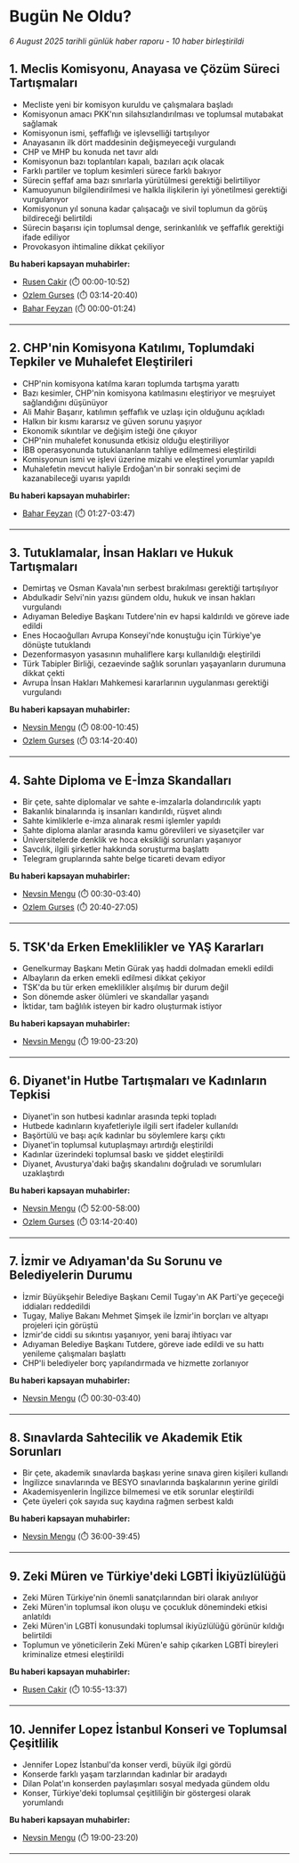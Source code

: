 # Bugün Ne Oldu?

*6 August 2025 tarihli günlük haber raporu - 10 haber birleştirildi*

## 1. Meclis Komisyonu, Anayasa ve Çözüm Süreci Tartışmaları

- Mecliste yeni bir komisyon kuruldu ve çalışmalara başladı
- Komisyonun amacı PKK'nın silahsızlandırılması ve toplumsal mutabakat sağlamak
- Komisyonun ismi, şeffaflığı ve işlevselliği tartışılıyor
- Anayasanın ilk dört maddesinin değişmeyeceği vurgulandı
- CHP ve MHP bu konuda net tavır aldı
- Komisyonun bazı toplantıları kapalı, bazıları açık olacak
- Farklı partiler ve toplum kesimleri sürece farklı bakıyor
- Sürecin şeffaf ama bazı sınırlarla yürütülmesi gerektiği belirtiliyor
- Kamuoyunun bilgilendirilmesi ve halkla ilişkilerin iyi yönetilmesi gerektiği vurgulanıyor
- Komisyonun yıl sonuna kadar çalışacağı ve sivil toplumun da görüş bildireceği belirtildi
- Sürecin başarısı için toplumsal denge, serinkanlılık ve şeffaflık gerektiği ifade ediliyor
- Provokasyon ihtimaline dikkat çekiliyor

**Bu haberi kapsayan muhabirler:**

- [Rusen Cakir](https://www.youtube.com/watch?v=9xiugh3uoF4) (⏱️ 00:00-10:52)
- [Ozlem Gurses](https://www.youtube.com/watch?v=LHBYFu6JLsY&t=194s) (⏱️ 03:14-20:40)
- [Bahar Feyzan](https://www.youtube.com/watch?v=dWPzTEKHWxM) (⏱️ 00:00-01:24)

---

## 2. CHP'nin Komisyona Katılımı, Toplumdaki Tepkiler ve Muhalefet Eleştirileri

- CHP'nin komisyona katılma kararı toplumda tartışma yarattı
- Bazı kesimler, CHP'nin komisyona katılmasını eleştiriyor ve meşruiyet sağlandığını düşünüyor
- Ali Mahir Başarır, katılımın şeffaflık ve uzlaşı için olduğunu açıkladı
- Halkın bir kısmı kararsız ve güven sorunu yaşıyor
- Ekonomik sıkıntılar ve değişim isteği öne çıkıyor
- CHP'nin muhalefet konusunda etkisiz olduğu eleştiriliyor
- İBB operasyonunda tutuklananların tahliye edilmemesi eleştirildi
- Komisyonun ismi ve işlevi üzerine mizahi ve eleştirel yorumlar yapıldı
- Muhalefetin mevcut haliyle Erdoğan'ın bir sonraki seçimi de kazanabileceği uyarısı yapıldı

**Bu haberi kapsayan muhabirler:**

- [Bahar Feyzan](https://www.youtube.com/watch?v=dWPzTEKHWxM&t=87s) (⏱️ 01:27-03:47)

---

## 3. Tutuklamalar, İnsan Hakları ve Hukuk Tartışmaları

- Demirtaş ve Osman Kavala'nın serbest bırakılması gerektiği tartışılıyor
- Abdulkadir Selvi'nin yazısı gündem oldu, hukuk ve insan hakları vurgulandı
- Adıyaman Belediye Başkanı Tutdere'nin ev hapsi kaldırıldı ve göreve iade edildi
- Enes Hocaoğulları Avrupa Konseyi'nde konuştuğu için Türkiye'ye dönüşte tutuklandı
- Dezenformasyon yasasının muhaliflere karşı kullanıldığı eleştirildi
- Türk Tabipler Birliği, cezaevinde sağlık sorunları yaşayanların durumuna dikkat çekti
- Avrupa İnsan Hakları Mahkemesi kararlarının uygulanması gerektiği vurgulandı

**Bu haberi kapsayan muhabirler:**

- [Nevsin Mengu](https://www.youtube.com/watch?v=nVAHSnsHdXU&t=480s) (⏱️ 08:00-10:45)
- [Ozlem Gurses](https://www.youtube.com/watch?v=LHBYFu6JLsY&t=194s) (⏱️ 03:14-20:40)

---

## 4. Sahte Diploma ve E-İmza Skandalları

- Bir çete, sahte diplomalar ve sahte e-imzalarla dolandırıcılık yaptı
- Bakanlık binalarında iş insanları kandırıldı, rüşvet alındı
- Sahte kimliklerle e-imza alınarak resmi işlemler yapıldı
- Sahte diploma alanlar arasında kamu görevlileri ve siyasetçiler var
- Üniversitelerde denklik ve hoca eksikliği sorunları yaşanıyor
- Savcılık, ilgili şirketler hakkında soruşturma başlattı
- Telegram gruplarında sahte belge ticareti devam ediyor

**Bu haberi kapsayan muhabirler:**

- [Nevsin Mengu](https://www.youtube.com/watch?v=nVAHSnsHdXU&t=30s) (⏱️ 00:30-03:40)
- [Ozlem Gurses](https://www.youtube.com/watch?v=LHBYFu6JLsY&t=1240s) (⏱️ 20:40-27:05)

---

## 5. TSK'da Erken Emeklilikler ve YAŞ Kararları

- Genelkurmay Başkanı Metin Gürak yaş haddi dolmadan emekli edildi
- Albayların da erken emekli edilmesi dikkat çekiyor
- TSK'da bu tür erken emeklilikler alışılmış bir durum değil
- Son dönemde asker ölümleri ve skandallar yaşandı
- İktidar, tam bağlılık isteyen bir kadro oluşturmak istiyor

**Bu haberi kapsayan muhabirler:**

- [Nevsin Mengu](https://www.youtube.com/watch?v=nVAHSnsHdXU&t=1140s) (⏱️ 19:00-23:20)

---

## 6. Diyanet'in Hutbe Tartışmaları ve Kadınların Tepkisi

- Diyanet'in son hutbesi kadınlar arasında tepki topladı
- Hutbede kadınların kıyafetleriyle ilgili sert ifadeler kullanıldı
- Başörtülü ve başı açık kadınlar bu söylemlere karşı çıktı
- Diyanet'in toplumsal kutuplaşmayı artırdığı eleştirildi
- Kadınlar üzerindeki toplumsal baskı ve şiddet eleştirildi
- Diyanet, Avusturya'daki bağış skandalını doğruladı ve sorumluları uzaklaştırdı

**Bu haberi kapsayan muhabirler:**

- [Nevsin Mengu](https://www.youtube.com/watch?v=nVAHSnsHdXU&t=3120s) (⏱️ 52:00-58:00)
- [Ozlem Gurses](https://www.youtube.com/watch?v=LHBYFu6JLsY&t=194s) (⏱️ 03:14-20:40)

---

## 7. İzmir ve Adıyaman'da Su Sorunu ve Belediyelerin Durumu

- İzmir Büyükşehir Belediye Başkanı Cemil Tugay'ın AK Parti'ye geçeceği iddiaları reddedildi
- Tugay, Maliye Bakanı Mehmet Şimşek ile İzmir'in borçları ve altyapı projeleri için görüştü
- İzmir'de ciddi su sıkıntısı yaşanıyor, yeni baraj ihtiyacı var
- Adıyaman Belediye Başkanı Tutdere, göreve iade edildi ve su hattı yenileme çalışmaları başlattı
- CHP'li belediyeler borç yapılandırmada ve hizmette zorlanıyor

**Bu haberi kapsayan muhabirler:**

- [Nevsin Mengu](https://www.youtube.com/watch?v=nVAHSnsHdXU&t=30s) (⏱️ 00:30-03:40)

---

## 8. Sınavlarda Sahtecilik ve Akademik Etik Sorunları

- Bir çete, akademik sınavlarda başkası yerine sınava giren kişileri kullandı
- İngilizce sınavlarında ve BESYO sınavlarında başkalarının yerine girildi
- Akademisyenlerin İngilizce bilmemesi ve etik sorunlar eleştirildi
- Çete üyeleri çok sayıda suç kaydına rağmen serbest kaldı

**Bu haberi kapsayan muhabirler:**

- [Nevsin Mengu](https://www.youtube.com/watch?v=nVAHSnsHdXU&t=2160s) (⏱️ 36:00-39:45)

---

## 9. Zeki Müren ve Türkiye'deki LGBTİ İkiyüzlülüğü

- Zeki Müren Türkiye'nin önemli sanatçılarından biri olarak anılıyor
- Zeki Müren'in toplumsal ikon oluşu ve çocukluk dönemindeki etkisi anlatıldı
- Zeki Müren'in LGBTİ konusundaki toplumsal ikiyüzlülüğü görünür kıldığı belirtildi
- Toplumun ve yöneticilerin Zeki Müren'e sahip çıkarken LGBTİ bireyleri kriminalize etmesi eleştirildi

**Bu haberi kapsayan muhabirler:**

- [Rusen Cakir](https://www.youtube.com/watch?v=9xiugh3uoF4&t=655s) (⏱️ 10:55-13:37)

---

## 10. Jennifer Lopez İstanbul Konseri ve Toplumsal Çeşitlilik

- Jennifer Lopez İstanbul'da konser verdi, büyük ilgi gördü
- Konserde farklı yaşam tarzlarından kadınlar bir aradaydı
- Dilan Polat'ın konserden paylaşımları sosyal medyada gündem oldu
- Konser, Türkiye'deki toplumsal çeşitliliğin bir göstergesi olarak yorumlandı

**Bu haberi kapsayan muhabirler:**

- [Nevsin Mengu](https://www.youtube.com/watch?v=nVAHSnsHdXU&t=1140s) (⏱️ 19:00-23:20)

---

